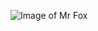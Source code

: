 ![Image of Mr Fox](https://www.americamagazine.org/sites/default/files/styles/article_image_750_x_503_/public/main_image/mr_fox225_3.jpg.png?itok=4KG17_SE)

